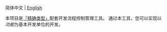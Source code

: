 <!-- <div align="center">

![精确类型](./docs/logo/banner.svg)

Funny TS utility types 〜 激动人心的工具类型

[![Type Lint](https://github.com/accurtype/accurtype/actions/workflows/lint.yaml/badge.svg)](https://github.com/accurtype/accurtype/actions/workflows/lint.yaml)

</div>

----- -->

简体中文 | [English](./README-en.md)

本项目是[「精确类型」](https://github.com/accurtype/accurtype)配套开发流程控制管理工具。
通过本工具，您可以实现以*功能*为基本开发单位的开发。

<!-- 详细说明可以参考[文档]()。 -->
